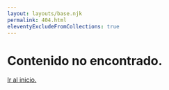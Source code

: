 ```yaml
---
layout: layouts/base.njk
permalink: 404.html
eleventyExcludeFromCollections: true
---
```


# Contenido no encontrado.

<a href="/">Ir al inicio.</a>
